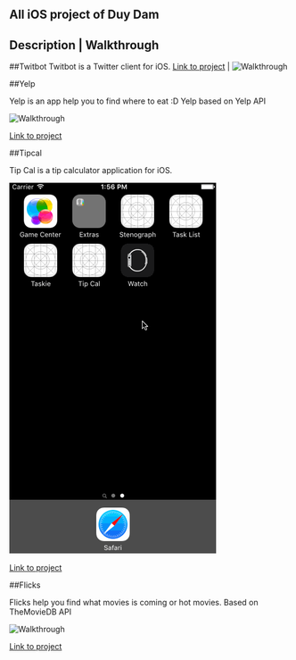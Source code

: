 ## All iOS project of Duy Dam

Description | Walkthrough
--------------------------------------
##Twitbot
Twitbot is a Twitter client for iOS. [Link to project](https://github.com/RyanDam/Twitbot)
| ![Walkthrough](https://github.com/RyanDam/Twitbot/raw/master/Twitbot.gif)


##Yelp

Yelp is an app help you to find where to eat :D Yelp based on Yelp API

![Walkthrough](https://github.com/RyanDam/-Assignment-2-Yelp/raw/master/walkthrough.gif)

[Link to project](https://github.com/RyanDam/-Assignment-2-Yelp)

##Tipcal

Tip Cal is a tip calculator application for iOS.

![walkthrough](https://github.com/RyanDam/TipCalculatorSwiftApp/raw/master/walkthrough.gif)

[Link to project](https://github.com/RyanDam/TipCalculatorSwiftApp)

##Flicks

Flicks help you find what movies is coming or hot movies. Based on TheMovieDB API

![Walkthrough](https://github.com/RyanDam/-Assigment-1-Flicks/raw/master/walkthrough.gif)

[Link to project](https://github.com/RyanDam/-Assigment-1-Flicks)
